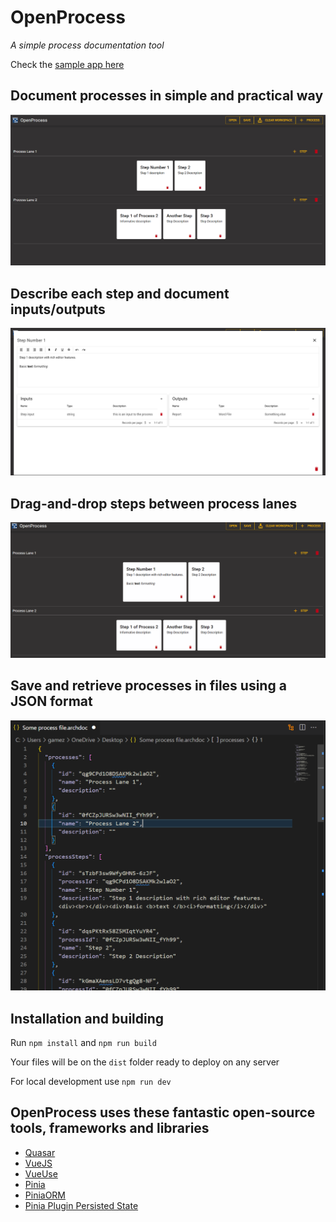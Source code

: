 # OpenProcess

_A simple process documentation tool_

Check the [sample app here](https://open-process.novaenergy.digital)

## Document processes in simple and practical way

![MainScreen](./images/MainScreen.png)

## Describe each step and document inputs/outputs

![StepCard](./images/StepCard.png)

## Drag-and-drop steps between process lanes

![DragAndDropStep](./images/DragAndDropStep.gif)

## Save and retrieve processes in files using a JSON format

![ProcessFile](./images/ProcessFile.png)

## Installation and building

Run `npm install` and `npm run build`

Your files will be on the `dist` folder ready to deploy on any server

For local development use `npm run dev`

## OpenProcess uses these fantastic open-source tools, frameworks and libraries

- [Quasar](https://quasar.dev/)
- [VueJS](https://vuejs.org/)
- [VueUse](https://vueuse.org/)
- [Pinia](https://pinia.vuejs.org/)
- [PiniaORM](https://pinia-orm.codedredd.de/)
- [Pinia Plugin Persisted State](https://github.com/prazdevs/pinia-plugin-persistedstate)

